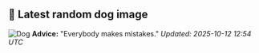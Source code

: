## 🐶 Latest random dog image
![Dog](https://images.dog.ceo/breeds/retriever-curly/n02099429_1701.jpg)
**Advice:** "Everybody makes mistakes."
*Updated: 2025-10-12 12:54 UTC*
